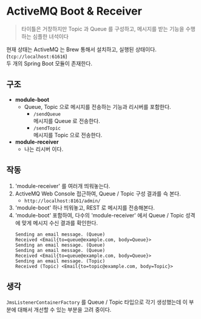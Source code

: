 # ActiveMQ Boot & Receiver
> 타이틀은 거창하지만 Topic 과 Queue 를 구성하고, 메시지를 받는 기능을 수행하는 심플한 녀석이다

현재 상태는 ActiveMQ 는 Brew 통해서 설치하고, 실행된 상태이다. (`tcp://localhost:61616`)  
두 개의 Spring Boot 모듈이 존재한다.

## 구조
 - **module-boot**
   - Queue, Topic 으로 메시지를 전송하는 기능과 리시버를 포함한다.
     - `/sendQueue`  
        메시지를 Queue 로 전송한다.
     - `/sendTopic`  
        메시지를 Topic 으로 전송한다.
 - **module-receiver**
   - 나는 리시버 이다.

## 작동
 1. 'module-receiver' 를 여러개 띄워놓는다.
 2. ActiveMQ Web Console 접근하여, Queue / Topic 구성 결과를 슥 본다.
    - `http://localhost:8161/admin/`  
 3. 'module-boot' 하나 띄워놓고, REST 로 메시지를 전송해본다.
 4. 'module-boot' 포함하여, 다수의 'module-receiver' 에서 Queue / Topic 성격에 맞게 메시지 수신 결과를 확인한다.    
    ```
    Sending an email message. (Queue)
    Received <Email{to=queue@example.com, body=Queue}>
    Sending an email message. (Queue)
    Sending an email message. (Queue)
    Received <Email{to=queue@example.com, body=Queue}>
    Sending an email message. (Topic)
    Received (Topic) <Email{to=topic@example.com, body=Topic}>
    ```

## 생각
`JmsListenerContainerFactory` 를 Queue / Topic 타입으로 각기 생성했는데 이 부분에 대해서 개선할 수 있는 부분을 고려 중이다.
